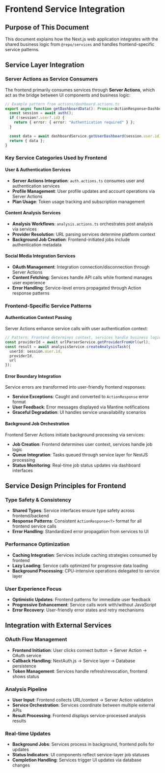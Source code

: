 # Frontend Service Integration

## Purpose of This Document

This document explains how the Next.js web application integrates with the shared business logic from `@repo/services` and handles frontend-specific service patterns.

## Service Layer Integration

### Server Actions as Service Consumers

The frontend primarily consumes services through **Server Actions**, which act as the bridge between UI components and business logic:

```typescript
// Example pattern from actions/dashboard.actions.ts
export async function getDashboardData(): Promise<ActionResponse<DashboardData>> {
  const session = await auth();
  if (!session?.user?.id) {
    return { error: { error: "Authentication required" } };
  }
  
  const data = await dashboardService.getUserDashboard(session.user.id);
  return { data };
}
```

### Key Service Categories Used by Frontend

#### User & Authentication Services
- **Server Actions Integration**: `auth.actions.ts` consumes user and authentication services
- **Profile Management**: User profile updates and account operations via Server Actions
- **Plan Usage**: Token usage tracking and subscription management

#### Content Analysis Services  
- **Analysis Workflows**: `analysis.actions.ts` orchestrates post analysis via services
- **Provider Resolution**: URL parsing services determine platform context
- **Background Job Creation**: Frontend-initiated jobs include authentication metadata

#### Social Media Integration Services
- **OAuth Management**: Integration connection/disconnection through Server Actions
- **Content Fetching**: Services handle API calls while frontend manages user experience
- **Error Handling**: Service-level errors propagated through Action response patterns

### Frontend-Specific Service Patterns

#### Authentication Context Passing
Server Actions enhance service calls with user authentication context:

```typescript
// Pattern: Frontend determines context, services handle business logic
const providerId = await urlParserService.getProviderFromUrl(url);
const result = await analysisService.createAnalysisTask({
  userId: session.user.id,
  providerId,
  url
});
```

#### Error Boundary Integration
Service errors are transformed into user-friendly frontend responses:

- **Service Exceptions**: Caught and converted to `ActionResponse` error format
- **User Feedback**: Error messages displayed via Mantine notifications
- **Graceful Degradation**: UI handles service unavailability scenarios

#### Background Job Orchestration
Frontend Server Actions initiate background processing via services:

- **Job Creation**: Frontend determines user context, services handle job logic
- **Queue Integration**: Tasks queued through service layer for NestJS processing  
- **Status Monitoring**: Real-time job status updates via dashboard interfaces

## Service Design Principles for Frontend

### Type Safety & Consistency
- **Shared Types**: Service interfaces ensure type safety across frontend/backend
- **Response Patterns**: Consistent `ActionResponse<T>` format for all frontend service calls
- **Error Handling**: Standardized error propagation from services to UI

### Performance Optimization
- **Caching Integration**: Services include caching strategies consumed by frontend
- **Lazy Loading**: Service calls optimized for progressive data loading
- **Background Processing**: CPU-intensive operations delegated to service layer

### User Experience Focus
- **Optimistic Updates**: Frontend patterns for immediate user feedback
- **Progressive Enhancement**: Service calls work with/without JavaScript
- **Error Recovery**: User-friendly error states and retry mechanisms

## Integration with External Services

### OAuth Flow Management
- **Frontend Initiation**: User clicks connect button → Server Action → OAuth service
- **Callback Handling**: NextAuth.js → Service layer → Database persistence
- **Token Management**: Services handle refresh/revocation, frontend shows status

### Analysis Pipeline
- **User Input**: Frontend collects URL/content → Server Action validation
- **Service Orchestration**: Services coordinate between multiple external APIs
- **Result Processing**: Frontend displays service-processed analysis results

### Real-time Updates
- **Background Jobs**: Services process in background, frontend polls for updates
- **Status Indicators**: UI components reflect service-layer job statuses
- **Completion Handling**: Services trigger UI updates via database changes
